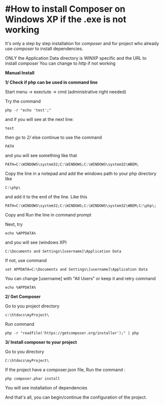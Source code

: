 #How to install Composer on Windows XP if the .exe is not working
===========================

It's only a step by step installation for *composer* and for project who already use *composer* to install dependencies.

ONLY the Application Data directory is WINXP specific and the URL to install *composer*
 You can change to *http* if not working

**Manual Install**

**1/ Check if php can be used in command line**

Start menu -> exectute -> cmd (administrative right needed)

Try the command 
```Batchfile
php -r "echo 'test';"
```
and if you will see at the next line:
```Batchfile
test
```
then go to *2/* else continue to use the command 
```Batchfile
PATH
```
and you will see something like that 
```Batchfile
PATH=C:\WINDOWS\system32;C:\WINDOWS;C:\WINDOWS\system32\WBEM;
```
Copy the line in a notepad and add the windows path to your php directory like 
```Batchfile
C:\php\
``` 
and add it to the end of the line.
Like this
```Batchfile
PATH=C:\WINDOWS\system32;C:\WINDOWS;C:\WINDOWS\system32\WBEM;C:\php\;
```
Copy and Run the line in command prompt

Next, try 
```Batchfile
echo %APPDATA%
``` 
and you will see (windows XP)
```Batchfile
C:\Documents and Settings\[username]\Application Data
``` 
If not, use command 
```Batchfile
set APPDATA=C:\Documents and Settings\[username]\Application Data
```
You can change [username] with "All Users" or keep it
and retry command
```Batchfile
echo %APPDATA%
```
**2/ Get Composer**

Go to you project directory
```Batchfile 
c:\htdocs\myProject\
```
Run command 
```Batchfile 
php -r "readfile('https://getcomposer.org/installer');" | php
```
**3/ Install composer to your project**

Go to you directory
```Batchfile
C:\htdocs\myProject\ 
```
If the project have a composer.json file, Run the command : 
```Batchfile
php composer.phar install
```
You will see installation of dependencies

And that's all, you can begin/continue the configuration of the project.
